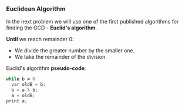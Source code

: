 ### Euclidean Algorithm

In the next problem we will use one of the first published algorithms for finding the GCD - **Euclid's algorithm**.

**Until** we reach remainder 0:

   * We divide the greater number by the smaller one.
   * We take the remainder of the division.

Euclid's algorithm **pseudo-code**:

```csharp
while b ≠ 0
  var oldB = b;
  b = a % b;
  a = oldB;
print а;
```
